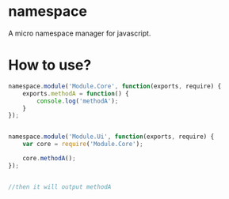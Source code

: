 namespace
=========

A micro namespace manager for javascript.


How to use?
==========

```javascript
namespace.module('Module.Core', function(exports, require) {
    exports.methodA = function() {
        console.log('methodA');
    } 
});


namespace.module('Module.Ui', function(exports, require) {
    var core = require('Module.Core');

    core.methodA();
});


//then it will output methodA

```